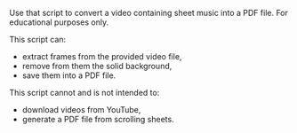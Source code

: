 Use that script to convert a video containing sheet music into a PDF file. For educational purposes only.

This script can:
- extract frames from the provided video file,
- remove from them the solid background,
- save them into a PDF file.

This script cannot and is not intended to:
- download videos from YouTube,
- generate a PDF file from scrolling sheets.
